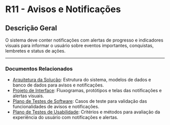 # R11 - Avisos e Notificações

## Descrição Geral

O sistema deve conter notificações com alertas de progresso e indicadores visuais para informar o usuário sobre eventos importantes, conquistas, lembretes e status de ações.

---

### Documentos Relacionados

- [Arquitetura da Solução](./Arquitetura%20da%20Solu%C3%A7%C3%A3o.md): Estrutura do sistema, modelos de dados e banco de dados para avisos e notificações.
- [Projeto de Interface](./Projeto%20de%20Interface.md): Fluxogramas, protótipos e telas das notificações e alertas visuais.
- [Plano de Testes de Software](./Plano%20de%20Testes%20de%20Software.md): Casos de teste para validação das funcionalidades de avisos e notificações.
- [Plano de Testes de Usabilidade](./Plano%20de%20Testes%20de%20Usabilidade.md): Critérios e métodos para avaliação da experiência do usuário com notificações e alertas.
